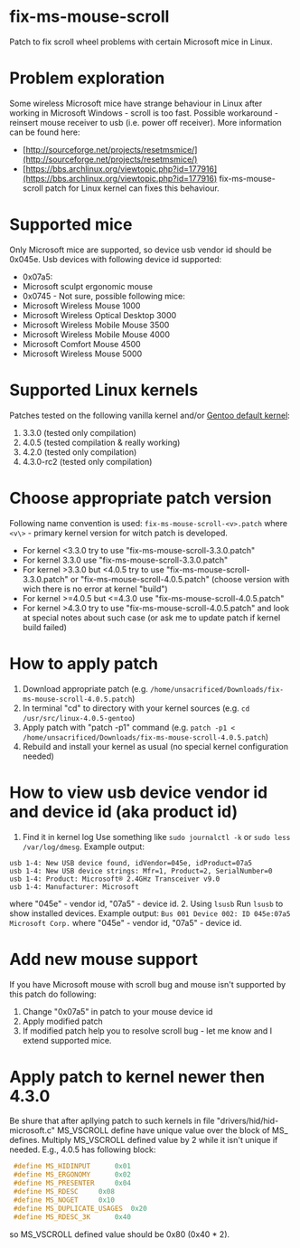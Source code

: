 # fix-ms-mouse-scroll
 Patch to fix scroll wheel problems with certain Microsoft mice in Linux.

# Problem exploration
Some wireless Microsoft mice have strange behaviour in Linux after working in Microsoft Windows - scroll is too fast. Possible workaround - reinsert mouse receiver to usb (i.e. power off receiver). More information can be found here:
 * [http://sourceforge.net/projects/resetmsmice/](http://sourceforge.net/projects/resetmsmice/)
 * [https://bbs.archlinux.org/viewtopic.php?id=177916](https://bbs.archlinux.org/viewtopic.php?id=177916)
 fix-ms-mouse-scroll patch for Linux kernel can fixes this behaviour.

# Supported mice
 Only Microsoft mice are supported, so device usb vendor id should be 0x045e.
 Usb devices with following device id supported:
  * 0x07a5:
   * Microsoft sculpt ergonomic mouse
  * 0x0745 - Not sure, possible following mice:
   * Microsoft Wireless Mouse 1000
   * Microsoft Wireless Optical Desktop 3000
   * Microsoft Wireless Mobile Mouse 3500
   * Microsoft Wireless Mobile Mouse 4000
   * Microsoft Comfort Mouse 4500
   * Microsoft Wireless Mouse 5000

# Supported Linux kernels
 Patches tested on the following vanilla kernel and/or [Gentoo default kernel](https://packages.gentoo.org/package/sys-kernel/gentoo-sources):
  1. 3.3.0 (tested only compilation)
  2. 4.0.5 (tested compilation & really working)
  3. 4.2.0 (tested only compilation)
  4. 4.3.0-rc2 (tested only compilation)

# Choose appropriate patch version
Following name convention is used:
 `fix-ms-mouse-scroll-<v>.patch`
 where `<v\>` - primary kernel version for witch patch is developed.
  * For kernel <3.3.0 try to use "fix-ms-mouse-scroll-3.3.0.patch"
  * For kernel 3.3.0 use "fix-ms-mouse-scroll-3.3.0.patch"
  * For kernel >3.3.0 but <4.0.5 try to use "fix-ms-mouse-scroll-3.3.0.patch" or "fix-ms-mouse-scroll-4.0.5.patch" (choose version with wich there is no error at kernel "build")
  * For kernel >=4.0.5 but <=4.3.0 use "fix-ms-mouse-scroll-4.0.5.patch"
  * For kernel >4.3.0 try to use "fix-ms-mouse-scroll-4.0.5.patch" and look at special notes about such case (or ask me to update patch if kernel build failed)

# How to apply patch
 1. Download appropriate patch (e.g. `/home/unsacrificed/Downloads/fix-ms-mouse-scroll-4.0.5.patch`)
 2. In terminal "cd" to directory with your kernel sources (e.g. `cd /usr/src/linux-4.0.5-gentoo`)
 3. Apply patch with "patch -p1" command (e.g. `patch -p1 < /home/unsacrificed/Downloads/fix-ms-mouse-scroll-4.0.5.patch`)
 4. Rebuild and install your kernel as usual (no special kernel configuration needed)

# How to view usb device vendor id and device id (aka product id)
 1. Find it in kernel log
  Use something like `sudo journalctl -k` or `sudo less /var/log/dmesg`. Example output:
  ```
  usb 1-4: New USB device found, idVendor=045e, idProduct=07a5
  usb 1-4: New USB device strings: Mfr=1, Product=2, SerialNumber=0
  usb 1-4: Product: Microsoft® 2.4GHz Transceiver v9.0
  usb 1-4: Manufacturer: Microsoft
  ```
  where "045e" - vendor id, "07a5" - device id.
 2. Using `lsusb`
  Run `lsusb` to show installed devices. Example output:
  `
  Bus 001 Device 002: ID 045e:07a5 Microsoft Corp.
  `
  where "045e" - vendor id, "07a5" - device id.

# Add new mouse support
 If you have Microsoft mouse with scroll bug and mouse isn't supported by this patch do following:
 1. Change "0x07a5" in patch to your mouse device id
 2. Apply modified patch
 3. If modified patch help you to resolve scroll bug - let me know and I extend supported mice.

# Apply patch to kernel newer then 4.3.0
 Be shure that after apllying patch to such kernels in file "drivers/hid/hid-microsoft.c" MS_VSCROLL define have unique value over the block of MS_ defines. Multiply MS_VSCROLL defined value by 2 while it isn't unique if needed.
 E.g., 4.0.5 has following block:
  ```c
   #define MS_HIDINPUT		0x01
   #define MS_ERGONOMY		0x02
   #define MS_PRESENTER		0x04
   #define MS_RDESC		0x08
   #define MS_NOGET		0x10
   #define MS_DUPLICATE_USAGES	0x20
   #define MS_RDESC_3K		0x40
  ```
  so MS_VSCROLL	defined value should be 0x80 (0x40 * 2).